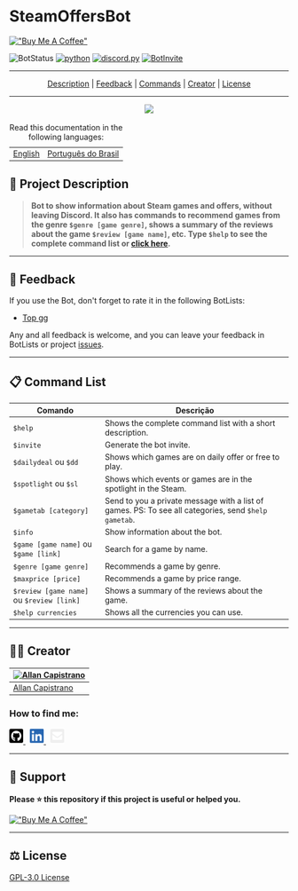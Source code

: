 # SteamOffersBot
[!["Buy Me A Coffee"](https://www.buymeacoffee.com/assets/img/custom_images/orange_img.png)](https://www.buymeacoffee.com/allancapistrano) 

![BotStatus](https://img.shields.io/badge/status-online-success) [![python](https://img.shields.io/badge/python-3.10.1-informational?logo=python)](https://www.python.org/) [![discord.py](https://img.shields.io/badge/discord.py-1.7.3-informational?logo=discord&&logoColor=white)](https://pypi.org/project/discord.py/) [![BotInvite](https://img.shields.io/badge/Discord_Invite-48568a?logo=discord&&logoColor=white)](https://discord.com/oauth2/authorize?client_id=714852360241020929&scope=bot&permissions=485440)

------------

<p align="center">
  <a href="#-project-description">Description</a> |
  <a href="#-feedback">Feedback</a> |
  <a href="#-command-list">Commands</a> |
  <a href="#-creator">Creator</a> |
  <a href="#%EF%B8%8F-license">License</a>
</p>

------------

<p align="center">
  <img src="assets/SteamOS_Logo_Edit.png">
</p>

<table>
    <caption>Read this documentation in the following languages:</caption>
    <tbody>
        <tr>
            <td><a href="https://github.com/AllanCapistrano/steam-offers-bot/blob/main/README.md">English</a></td>
            <td><a href="">Português do Brasil</a></td>
        </tr>
    </tbody>
</table>

## 📖 Project Description ##
> **Bot to show information about Steam games and offers, without leaving Discord. It also has commands to recommend games from the genre `$genre [game genre]`, shows a summary of the reviews about the game `$review [game name]`, etc. Type `$help` to see the complete command list or [click here](#-command-list).**

------------

## 🤖 Feedback ##

If you use the Bot, don't forget to rate it in the following BotLists:

- [Top gg](https://top.gg/bot/714852360241020929)

Any and all feedback is welcome, and you can leave your feedback in BotLists or project [issues](https://github.com/AllanCapistrano/SteamOffersBot/issues).

------------

## 📋 Command List ##
Comando | Descrição
------- | ---------
`$help` | Shows the complete command list with a short description.
`$invite` | Generate the bot invite.
`$dailydeal` ou `$dd` | Shows which games are on daily offer or free to play.
`$spotlight` ou `$sl` | Shows which events or games are in the spotlight in the Steam.
`$gametab [category]` | Send to you a private message with a list of games. PS: To see all categories, send `$help gametab`.
`$info` | Show information about the bot.
`$game [game name]` ou `$game [link]` | Search for a game by name.
`$genre [game genre]` | Recommends a game by genre.
`$maxprice [price]` | Recommends a game by price range.
`$review [game name]` ou `$review [link]` | Shows a summary of the reviews about the game.
`$help currencies` | Shows all the currencies you can use.
------------

## 👨‍💻 Creator ##

| [![Allan Capistrano](https://github.com/AllanCapistrano.png?size=100)](https://github.com/AllanCapistrano) |
| -----------------------------------------------------------------------------------------------------------|
| [Allan Capistrano](https://github.com/AllanCapistrano)                                                     |

<p>
    <h3>How to find me:</h3>
    <a href="https://github.com/AllanCapistrano">
        <img src="https://github.com/AllanCapistrano/AllanCapistrano/blob/master/assets/github-square-brands.png" alt="Github icon" width="5%">
    </a>
    &nbsp
    <a href="https://www.linkedin.com/in/allancapistrano/">
        <img src="https://github.com/AllanCapistrano/AllanCapistrano/blob/master/assets/linkedin-brands.png" alt="Linkedin icon" width="5%">
    </a> 
    &nbsp
    <a href="https://mail.google.com/mail/u/0/?view=cm&fs=1&tf=1&source=mailto&to=asantos@ecomp.uefs.br">
        <img src="https://github.com/AllanCapistrano/AllanCapistrano/blob/master/assets/envelope-square-solid.png" alt="Email icon" width="5%">
    </a>
</p>

------------

## 🙏 Support ##

**Please ⭐️ this repository if this project is useful or helped you.**

[!["Buy Me A Coffee"](https://www.buymeacoffee.com/assets/img/custom_images/orange_img.png)](https://www.buymeacoffee.com/allancapistrano)

------------

## ⚖️ License ##
[GPL-3.0 License](https://github.com/AllanCapistrano/SteamOffersBot/blob/master/LICENSE)
